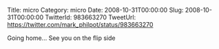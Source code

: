 Title: micro
Category: micro
Date: 2008-10-31T00:00:00
Slug: 2008-10-31T00:00:00
TwitterId: 983663270
TweetUrl: https://twitter.com/mark_philpot/status/983663270

Going home... See you on the flip side